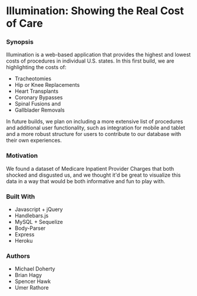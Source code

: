 # Illumination: Showing the Real Cost of Care

### Synopsis

Illumination is a web-based application that provides the highest and lowest costs of procedures in individual U.S. states.  In this first build, we are highlighting the costs of:

* Tracheotomies 
* Hip or Knee Replacements
* Heart Transplants
* Coronary Bypasses
* Spinal Fusions
  and
* Gallblader Removals

In future builds, we plan on including a more extensive list of procedures and additional user functionality, such as integration for mobile and tablet and a more robust structure for users to contribute to our database with their own experiences.  

### Motivation

We found a dataset of Medicare Inpatient Provider Charges that both shocked and disgusted us, and we thought it'd be great to visualize this data in a way that would be both informative and fun to play with.  

### Built With

* Javascript + jQuery
* Handlebars.js
* MySQL + Sequelize
* Body-Parser
* Express
* Heroku


### Authors

* Michael Doherty
* Brian Hagy
* Spencer Hawk
* Umer Rathore
